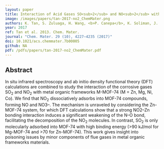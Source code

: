 ```yaml
---
layout: paper
title: Interaction of Acid Gases SO<sub>2</sub> and NO<sub>2</sub> with Coordinatively Unsaturated Metal Organic Frameworks&#58; M-MOF-74 (M = Zn, Mg, Ni, Co)
image: /images/papers/tan-2017-no2_ChemMater.png
authors: K. Tan, S. Zuluaga, H. Wang, <b>P. Canepa</b>, K. Soliman, J. Cure, J. Li, T. Thonhauser, Y. J. Chabal. 
year: 2017
ref: Tan et al. 2013. Chem. Mater.
journal: "Chem. Mater. 29 (10), 4227–4235 (2017)"
doi: 10.1021/acs.chemmater.7b00005
github: NA
pdf: /pdfs/papers/tan-2017-no2_ChemMater.pdf
---
```


## Abstract

In situ infrared spectroscopy and ab initio density functional theory (DFT) calculations are combined to study the interaction of the corrosive gases SO<sub>2</sub> and NO<sub>2</sub>  with metal organic frameworks M-MOF-74 (M = Zn, Mg, Ni, Co). We find that NO<sub>2</sub> dissociatively adsorbs into MOF-74 compounds, forming NO and NO3–. The mechanism is unraveled by considering the Zn-MOF-74 system, for which DFT calculations show that a strong NO2–Zn bonding interaction induces a significant weakening of the N–O bond, facilitating the decomposition of the NO<sub>2</sub> molecules. In contrast, SO<sub>2</sub> is only molecularly adsorbed into MOF-74 with high binding energy (>90 kJ/mol for Mg-MOF-74 and >70 for Zn-MOF-74). This work gives insight into poisoning issues by minor components of flue gases in metal organic frameworks materials.